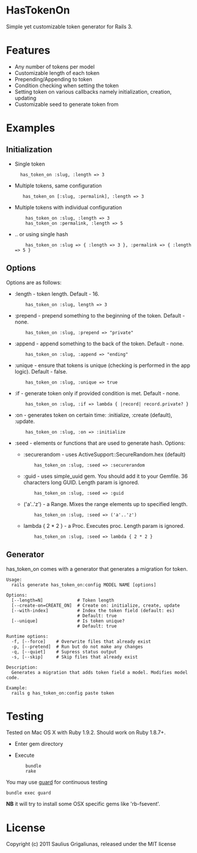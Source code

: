 # HasTokenOn

Simple yet customizable token generator for Rails 3.

# Features

* Any number of tokens per model
* Customizable length of each token
* Prepending/Appending to token
* Condition checking when setting the token
* Setting token on various callbacks namely initialization, creation, updating
* Customizable seed to generate token from

# Examples

## Initialization

* Single token

        has_token_on :slug, :length => 3

* Multiple tokens, same configuration

         has_token_on [:slug, :permalink], :length => 3

* Multiple tokens with individual configuration

          has_token_on :slug, :length => 3
          has_token_on :permalink, :length => 5

* .. or using single hash

          has_token_on :slug => { :length => 3 }, :permalink => { :length => 5 }

## Options

Options are as follows:

* :length - token length. Default - 16.

          has_token_on :slug, length => 3

* :prepend - prepend something to the beginning of the token. Default - none.

          has_token_on :slug, :prepend => "private"

* :append - append something to the back of the token. Default - none.

          has_token_on :slug, :append => "ending"

* :unique - ensure that tokens is unique (checking is performed in the app logic). Default - false.

          has_token_on :slug, :unique => true

* :if - generate token only if provided condition is met. Default - none.

          has_token_on :slug, :if => lambda { |record| record.private? }

* :on - generates token on certain time: :initialize, :create (default), :update.

          has_token_on :slug, :on => :initialize

* :seed - elements or functions that are used to generate hash. Options:
  * :securerandom - uses ActiveSupport::SecureRandom.hex (default)

            has_token_on :slug, :seed => :securerandom

  * :guid - uses simple_uuid gem. You should add it to your Gemfile. 36 characters long GUID. Length param is ignored.

            has_token_on :slug, :seed => :guid

  * ('a'..'z') - a Range. Mixes the range elements up to specified length.

            has_token_on :slug, :seed => ('a'..'z')

  * lambda { 2 * 2 } - a Proc. Executes proc. Length param is ignored.

            has_token_on :slug, :seed => lambda { 2 * 2 }

## Generator

has_token_on comes with a generator that generates a migration for token.

    Usage:
      rails generate has_token_on:config MODEL NAME [options]

    Options:
      [--length=N]             # Token length
      [--create-on=CREATE_ON]  # Create on: initialize, create, update
      [--with-index]           # Index the token field (default: es)
                               # Default: true
      [--unique]               # Is token unique?
                               # Default: true

    Runtime options:
      -f, [--force]    # Overwrite files that already exist
      -p, [--pretend]  # Run but do not make any changes
      -q, [--quiet]    # Supress status output
      -s, [--skip]     # Skip files that already exist

    Description:
      Generates a migration that adds token field a model. Modifies model code.

    Example:
      rails g has_token_on:config paste token

# Testing

Tested on Mac OS X with Ruby 1.9.2. Should work on Ruby 1.8.7+.

* Enter gem directory
* Execute

          bundle
          rake

You may use [guard](https://github.com/guard) for continuous testing

    bundle exec guard

**NB** it will try to install some OSX specific gems like 'rb-fsevent'.

# License

Copyright (c) 2011 Saulius Grigaliunas, released under the MIT license
